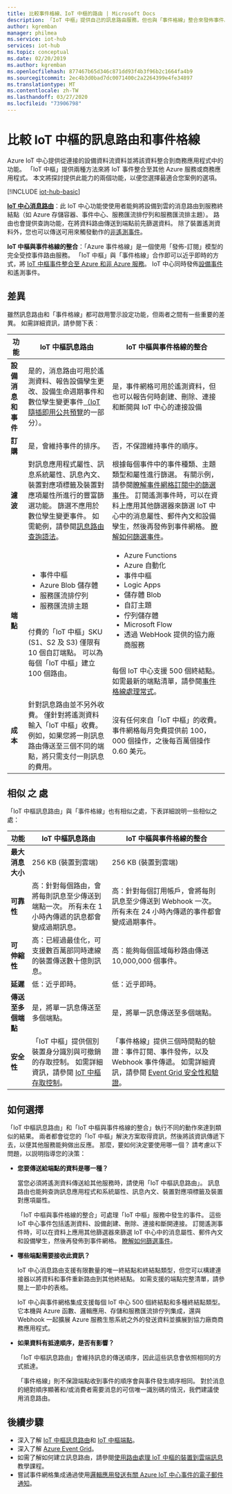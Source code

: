 ```yaml
---
title: 比較事件格線、IoT 中樞的路由 | Microsoft Docs
description: 「IoT 中樞」提供自己的訊息路由服務，但也與「事件格線」整合來發佈事件。 比較兩個功能。
author: kgremban
manager: philmea
ms.service: iot-hub
services: iot-hub
ms.topic: conceptual
ms.date: 02/20/2019
ms.author: kgremban
ms.openlocfilehash: 877467b65d346c871dd93f4b3f96b2c1664fa4b9
ms.sourcegitcommit: 2ec4b3d0bad7dc0071400c2a2264399e4fe34897
ms.translationtype: MT
ms.contentlocale: zh-TW
ms.lasthandoff: 03/27/2020
ms.locfileid: "73906798"
---
```

# <a name="compare-message-routing-and-event-grid-for-iot-hub"></a>比較 IoT 中樞的訊息路由和事件格線

Azure IoT 中心提供從連接的設備資料流資料並將該資料整合到商務應用程式中的功能。 「IoT 中樞」提供兩種方法來將 IoT 事件整合至其他 Azure 服務或商務應用程式。 本文將探討提供此能力的兩個功能，以便您選擇最適合您案例的選項。

[!INCLUDE [iot-hub-basic](../../includes/iot-hub-basic-partial.md)]

**[IoT 中心消息路由](iot-hub-devguide-messages-d2c.md)**：此 IoT 中心功能使使用者能夠將設備到雲的消息路由到服務終結點（如 Azure 存儲容器、事件中心、服務匯流排佇列和服務匯流排主題）。 路由也會提供查詢功能，在將資料路由傳送到端點前先篩選資料。 除了裝置遙測資料外，您也可以傳送可用來觸發動作的[非遙測事件](iot-hub-devguide-messages-d2c.md#non-telemetry-events)。 

**IoT 中樞與事件格線的整合**：「Azure 事件格線」是一個使用「發佈-訂閱」模型的完全受控事件路由服務。 「IoT 中樞」與「事件格線」合作即可以近乎即時的方式，將 [IoT 中樞事件整合至 Azure 和非 Azure 服務](iot-hub-event-grid.md)。 IoT 中心同時發佈[設備事件](iot-hub-event-grid.md#event-types)和遙測事件。

## <a name="differences"></a>差異

雖然訊息路由和「事件格線」都可啟用警示設定功能，但兩者之間有一些重要的差異。 如需詳細資訊，請參閱下表︰

| 功能 | IoT 中樞訊息路由 | IoT 中樞與事件格線的整合 |
| ------- | --------------- | ---------- |
| **設備消息和事件** | 是的，消息路由可用於遙測資料、報告設備孿生更改、設備生命週期事件和數位孿生變更事件[（IoT 隨插即用公共預覽](../iot-pnp/overview-iot-plug-and-play.md)的一部分）。 | 是，事件網格可用於遙測資料，但也可以報告何時創建、刪除、連接和斷開與 IoT 中心的連接設備 |
| **訂購** | 是，會維持事件的排序。  | 否，不保證維持事件的順序。 | 
| **濾波** | 對訊息應用程式屬性、訊息系統屬性、訊息內文、裝置對應項標籤及裝置對應項屬性所進行的豐富篩選功能。 篩選不應用於數位孿生變更事件。 如需範例，請參閱[訊息路由查詢語法](iot-hub-devguide-routing-query-syntax.md)。 | 根據每個事件中的事件種類、主題類型和屬性進行篩選。 有關示例，請參閱[瞭解事件網格訂閱中的篩選事件](../event-grid/event-filtering.md)。 訂閱遙測事件時，可以在資料上應用其他篩選器來篩選 IoT 中心中的消息屬性、郵件內文和設備孿生，然後再發佈到事件網格。 [瞭解如何篩選事件](../iot-hub/iot-hub-event-grid.md#filter-events)。 |
| **端點** | <ul><li>事件中樞</li> <li>Azure Blob 儲存體</li> <li>服務匯流排佇列</li> <li>服務匯流排主題</li></ul><br>付費的「IoT 中樞」SKU (S1、S2 及 S3) 僅限有 10 個自訂端點。 可以為每個「IoT 中樞」建立 100 個路由。 | <ul><li>Azure Functions</li> <li>Azure 自動化</li> <li>事件中樞</li> <li>Logic Apps</li> <li>儲存體 Blob</li> <li>自訂主題</li> <li>佇列儲存體</li> <li>Microsoft Flow</li> <li>透過 WebHook 提供的協力廠商服務</li></ul><br>每個 IoT 中心支援 500 個終結點。 如需最新的端點清單，請參閱[事件格線處理常式](../event-grid/overview.md#event-handlers)。 |
| **成本** | 針對訊息路由並不另外收費。 僅針對將遙測資料輸入「IoT 中樞」收費。 例如，如果您將一則訊息路由傳送至三個不同的端點，將只需支付一則訊息的費用。 | 沒有任何來自「IoT 中樞」的收費。 事件網格每月免費提供前 100，000 個操作，之後每百萬個操作 0.60 美元。 |

## <a name="similarities"></a>相似 之 處

「IoT 中樞訊息路由」與「事件格線」也有相似之處，下表詳細說明一些相似之處：

| 功能 | IoT 中樞訊息路由 | IoT 中樞與事件格線的整合 |
| ------- | --------------- | ---------- |
| **最大消息大小** | 256 KB (裝置到雲端) | 256 KB (裝置到雲端) |
| **可靠性** | 高：針對每個路由，會將每則訊息至少傳送到端點一次。 所有未在 1 小時內傳遞的訊息都會變成過期訊息。 | 高：針對每個訂用帳戶，會將每則訊息至少傳送到 Webhook 一次。 所有未在 24 小時內傳遞的事件都會變成過期事件。 | 
| **可 伸縮 性** | 高：已經過最佳化，可支援數百萬部同時連線的裝置傳送數十億則訊息。 | 高：能夠每個區域每秒路由傳送 10,000,000 個事件。 |
| **延遲** | 低：近乎即時。 | 低：近乎即時。 |
| **傳送至多個端點** | 是，將單一訊息傳送至多個端點。 | 是，將單一訊息傳送至多個端點。  
| **安全性** | 「IoT 中樞」提供個別裝置身分識別與可撤銷的存取控制。 如需詳細資訊，請參閱 [IoT 中樞存取控制](iot-hub-devguide-security.md)。 | 「事件格線」提供三個時間點的驗證：事件訂閱、事件發佈，以及 Webhook 事件傳遞。 如需詳細資訊，請參閱 [Event Grid 安全性和驗證](../event-grid/security-authentication.md)。 |

## <a name="how-to-choose"></a>如何選擇

「IoT 中樞訊息路由」和「IoT 中樞與事件格線的整合」執行不同的動作來達到類似的結果。 兩者都會從您的「IoT 中樞」解決方案取得資訊，然後將該資訊傳遞下去，以便其他服務能夠做出反應。 那麼，要如何決定要使用哪一個？ 請考慮以下問題，以説明指導您的決策： 

* **您要傳送給端點的資料是哪一種？**

   當您必須將遙測資料傳送給其他服務時，請使用「IoT 中樞訊息路由」。 訊息路由也能夠查詢訊息應用程式和系統屬性、訊息內文、裝置對應項標籤及裝置對應項屬性。

   「IoT 中樞與事件格線的整合」可處理「IoT 中樞」服務中發生的事件。 這些 IoT 中心事件包括遙測資料、設備創建、刪除、連接和斷開連接。 訂閱遙測事件時，可以在資料上應用其他篩選器來篩選 IoT 中心中的消息屬性、郵件內文和設備孿生，然後再發佈到事件網格。 [瞭解如何篩選事件](../iot-hub/iot-hub-event-grid.md#filter-events)。

* **哪些端點需要接收此資訊？**

   IoT 中心消息路由支援有限數量的唯一終結點和終結點類型，但您可以構建連接器以將資料和事件重新路由到其他終結點。 如需支援的端點完整清單，請參閱上一節中的表格。 

   IoT 中心與事件網格集成支援每個 IoT 中心 500 個終結點和多種終結點類型。 它本機與 Azure 函數、邏輯應用、存儲和服務匯流排佇列集成，還與 Webhook 一起擴展 Azure 服務生態系統之外的發送資料並擴展到協力廠商商務應用程式。

* **如果資料有抵達順序，是否有影響？**

   「IoT 中樞訊息路由」會維持訊息的傳送順序，因此這些訊息會依照相同的方式抵達。

   「事件格線」則不保證端點收到事件的順序會與事件發生順序相同。 對於消息的絕對順序顯著和/或消費者需要消息的可信唯一識別碼的情況，我們建議使用消息路由。 

## <a name="next-steps"></a>後續步驟

* 深入了解 [IoT 中樞訊息路由](iot-hub-devguide-messages-d2c.md)和 [IoT 中樞端點](iot-hub-devguide-endpoints.md)。
* 深入了解 [Azure Event Grid](../event-grid/overview.md)。
* 如需了解如何建立訊息路由，請參閱[使用路由處理 IoT 中樞的裝置到雲端訊息](../iot-hub/tutorial-routing.md)教學課程。
* 嘗試事件網格集成通過使用[邏輯應用發送有關 Azure IoT 中心事件的電子郵件通知](../event-grid/publish-iot-hub-events-to-logic-apps.md)。
